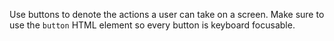Use buttons to denote the actions a user can take on a screen. Make sure to use the `button` HTML element so every button is keyboard focusable.
